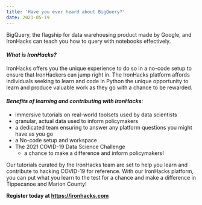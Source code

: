 ```yaml
---
title: 'Have you ever heard about BigQuery?'
date: 2021-05-19
---
```


BigQuery, the flagship for data warehousing product made by Google, and IronHacks can  teach you how to query with notebooks effectively. 

#### _What is IronHacks?_

IronHacks offers you the unique experience to do so in a no-code setup to ensure that IronHackers can jump right in. The IronHacks platform affords individuals seeking to learn and code in Python the unique opportunity to learn and produce valuable work as they go with a chance to be rewarded. 

#### _Benefits of learning and contributing with IronHacks:_

* immersive tutorials on real-world toolsets used by data scientists
* granular, actual data used to inform policymakers
* a dedicated team ensuring to answer any platform questions you might have as you go
* a No-code setup and workspace  
* The 2021 COVID-19 Data Science Challenge
  * a chance to make a difference and inform policymakers! 

Our tutorials curated by the IronHacks team are set to help you learn and contribute to hacking COVID-19 for reference. With our IronHacks platform, you can put what you learn to the test for a chance and make a difference in Tippecanoe and Marion County!

**Register today at https://ironhacks.com**
